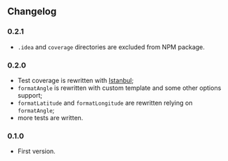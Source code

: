 ## Changelog

### 0.2.1

- `.idea` and `coverage` directories are excluded from NPM package.

### 0.2.0

- Test coverage is rewritten with [Istanbul](https://istanbul.js.org/);
- `formatAngle` is rewritten with custom template and some other options support;
- `formatLatitude` and `formatLongitude` are rewritten relying on `formatAngle`;
- more tests are written.

### 0.1.0

- First version.
